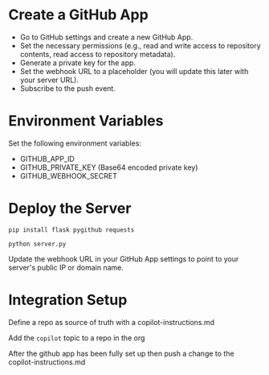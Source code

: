 # Create a GitHub App

- Go to GitHub settings and create a new GitHub App.
- Set the necessary permissions (e.g., read and write access to repository contents, read access to repository metadata).
- Generate a private key for the app.
- Set the webhook URL to a placeholder (you will update this later with your server URL).
- Subscribe to the push event.


# Environment Variables
Set the following environment variables:

- GITHUB_APP_ID
- GITHUB_PRIVATE_KEY (Base64 encoded private key)
- GITHUB_WEBHOOK_SECRET

# Deploy the Server

`pip install flask pygithub requests`

`python server.py`

Update the webhook URL in your GitHub App settings to point to your server's public IP or domain name.

# Integration Setup

Define a repo as source of truth with a copilot-instructions.md

Add the `copilot` topic to a repo in the org

After the github app has been fully set up then push a change to the copilot-instructions.md 
